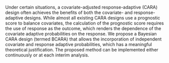 Under certain situations, a covariate-adjusted response-adaptive (CARA) design often achieves the benefits of both the covariate- and response-adaptive designs. While almost all existing CARA designs use a prognostic score to balance covariates, the calculation of the prognostic score requires the use of response as the outcome, which renders the dependence of the covariate adaptive probabilities on the response. We propose a Bayesian CARA design (termed BCARA) that allows the incorporation of independent covariate and response adaptive probabilities, which has a meaningful theoretical justification. The proposed method can be implemented either continuously or at each interim analysis.   